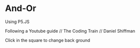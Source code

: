 # And-Or

Using P5.JS

Following a Youtube guide // The Coding Train // Daniel Shiffman

Click in the square to change back ground
